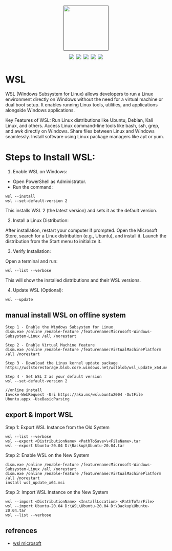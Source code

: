 <h1 align="center">
  <br>
  <a href=""><img src="/img/logo.png" alt="" width="140px;"></a>
  <br>
  <img src="https://img.shields.io/badge/PRs-welcome-blue">
  <img src="https://img.shields.io/github/last-commit/kh4sh3i/WSL">
  <img src="https://img.shields.io/github/commit-activity/m/kh4sh3i/WSL">
  <a href="https://twitter.com/intent/follow?screen_name=kh4sh3i_"><img src="https://img.shields.io/twitter/follow/kh4sh3i_?style=flat&logo=twitter"></a>
  <a href="https://github.com/kh4sh3i"><img src="https://img.shields.io/github/stars/kh4sh3i?style=flat&logo=github"></a>
</h1>

# WSL
WSL (Windows Subsystem for Linux) allows developers to run a Linux environment directly on Windows without the need for a virtual machine or dual boot setup. It enables running Linux tools, utilities, and applications alongside Windows applications.

Key Features of WSL:
Run Linux distributions like Ubuntu, Debian, Kali Linux, and others.
Access Linux command-line tools like bash, ssh, grep, and awk directly on Windows.
Share files between Linux and Windows seamlessly.
Install software using Linux package managers like apt or yum.



# Steps to Install WSL:
1. Enable WSL on Windows:

* Open PowerShell as Administrator.
* Run the command:
```
wsl --install
wsl --set-default-version 2
```

This installs WSL 2 (the latest version) and sets it as the default version.


2. Install a Linux Distribution:

After installation, restart your computer if prompted.
Open the Microsoft Store, search for a Linux distribution (e.g., Ubuntu), and install it.
Launch the distribution from the Start menu to initialize it.

3. Verify Installation:

Open a terminal and run:
```
wsl --list --verbose
```

This will show the installed distributions and their WSL versions.

4. Update WSL (Optional):
```
wsl --update
```

## manual install WSL on offline system
```
Step 1 - Enable the Windows Subsystem for Linux
dism.exe /online /enable-feature /featurename:Microsoft-Windows-Subsystem-Linux /all /norestart

Step 2 - Enable Virtual Machine feature
dism.exe /online /enable-feature /featurename:VirtualMachinePlatform /all /norestart

Step 3 - Download the Linux kernel update package
https://wslstorestorage.blob.core.windows.net/wslblob/wsl_update_x64.msi

Step 4 - Set WSL 2 as your default version
wsl --set-default-version 2

//online install 
Invoke-WebRequest -Uri https://aka.ms/wslubuntu2004 -OutFile Ubuntu.appx -UseBasicParsing
```

## export & import WSL


Step 1: Export WSL Instance from the Old System
```
wsl --list --verbose
wsl --export <DistributionName> <PathToSave>\<FileName>.tar
wsl --export Ubuntu-20.04 D:\Backup\Ubuntu-20.04.tar
```


Step 2: Enable WSL on the New System
```
dism.exe /online /enable-feature /featurename:Microsoft-Windows-Subsystem-Linux /all /norestart
dism.exe /online /enable-feature /featurename:VirtualMachinePlatform /all /norestart
install wsl_update_x64.msi
```


Step 3: Import WSL Instance on the New System
```
wsl --import <DistributionName> <InstallLocation> <PathToTarFile>
wsl --import Ubuntu-20.04 D:\WSL\Ubuntu-20.04 D:\Backup\Ubuntu-20.04.tar
wsl --list --verbose
```

## refrences
* [wsl microsoft](https://learn.microsoft.com/en-us/windows/wsl/install-manual)

